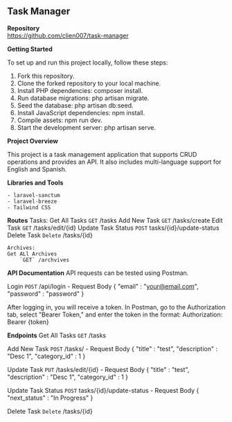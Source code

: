 ## Task Manager

**Repository**  
https://github.com/clien007/task-manager

**Getting Started**

To set up and run this project locally, follow these steps:

1. Fork this repository.
2. Clone the forked repository to your local machine.
3. Install PHP dependencies: composer install.
4. Run database migrations: php artisan migrate.
5. Seed the database: php artisan db:seed.
6. Install JavaScript dependencies: npm install.
7. Compile assets: npm run dev.
8. Start the development server: php artisan serve.

**Project Overview**

This project is a task management application that supports CRUD operations and provides an API. It also includes multi-language support for English and Spanish.

**Libraries and Tools**

    - laravel-sanctum
    - laravel-breeze
    - Tailwind CSS

**Routes**
    Tasks:
    Get All Tasks
        `GET` /tasks
    Add New Task
       `GET` /tasks/create
    Edit Task
        `GET` /tasks/edit/{id}
    Update Task Status
        `POST` tasks/{id}/update-status
    Delete Task
        `Delete` /tasks/{id}

    Archives:
    Get ALl Archives
        `GET` /archvives   

**API Documentation**
API requests can be tested using Postman.

Login
    `POST` /api/login
        - Request Body
            {
                "email" : "your@email.com",
                "password" : "password" 
            }

After logging in, you will receive a token. In Postman, go to the Authorization tab, select "Bearer Token," and enter the token in the format:
    Authorization: Bearer {token}

**Endpoints**
Get All Tasks
    `GET` /tasks

Add New Task
    `POST` /tasks/
        - Request Body
            {
                "title" : "test",
                "description" : "Desc 1",
                "category_id" : 1
            }

Update Task
    `PUT` /tasks/edit/{id}
        - Request Body
            {
                "title" : "test",
                "description" : "Desc 1",
                "category_id" : 1
            }

Update Task Status
    `POST` tasks/{id}/update-status
        - Request Body
            {
                "next_status" : "In Progress"
            }

Delete Task
    `Delete` /tasks/{id}
